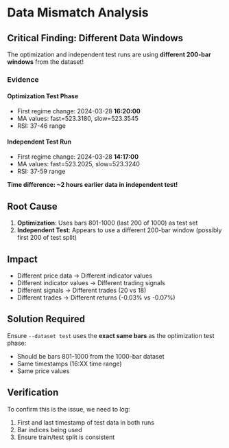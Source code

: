 # Data Mismatch Analysis

## Critical Finding: Different Data Windows

The optimization and independent test runs are using **different 200-bar windows** from the dataset!

### Evidence

#### Optimization Test Phase
- First regime change: 2024-03-28 **16:20:00**
- MA values: fast=523.3180, slow=523.3545
- RSI: 37-46 range

#### Independent Test Run  
- First regime change: 2024-03-28 **14:17:00**
- MA values: fast=523.2025, slow=523.3240
- RSI: 37-59 range

**Time difference: ~2 hours earlier data in independent test!**

## Root Cause

1. **Optimization**: Uses bars 801-1000 (last 200 of 1000) as test set
2. **Independent Test**: Appears to use a different 200-bar window (possibly first 200 of test split)

## Impact

- Different price data → Different indicator values
- Different indicator values → Different trading signals  
- Different signals → Different trades (20 vs 18)
- Different trades → Different returns (-0.03% vs -0.07%)

## Solution Required

Ensure `--dataset test` uses the **exact same bars** as the optimization test phase:
- Should be bars 801-1000 from the 1000-bar dataset
- Same timestamps (16:XX time range)
- Same price values

## Verification

To confirm this is the issue, we need to log:
1. First and last timestamp of test data in both runs
2. Bar indices being used
3. Ensure train/test split is consistent